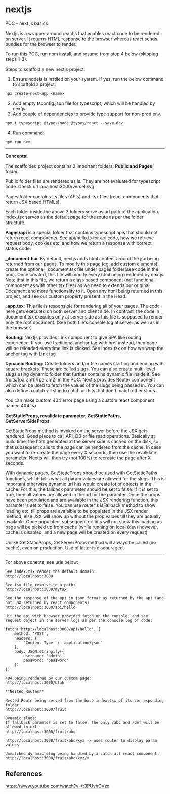 # nextjs

POC - next js basics

Nextjs is a wrapper around reactjs that enables react code to be rendered on server. It returns HTML response to the browser whereas react sends bundles for the browser to render.

To run this POC, run npm install, and resume from step 4 below (skipping steps 1-3).

Steps to scaffold a new nextjs project:

1. Ensure nodejs is instlled on your system. If yes, run the below command to scaffold a project:
```
npx create-next-app <name>
```
2. Add empty tsconfig.json file for typescript, which will be handled by nextjs.
3. Add couple of dependencies to provide type support for non-prod env.
```
npm i typescript @types/node @types/react --save-dev
```
4. Run command: 
```
npm run dev
```

---------

**Concepts:**

The scaffolded project contains 2 important folders: **Public and Pages** folder.

Public folder files are rendered as is. They are not evaluated for typescript code. Check url localhost:3000/vercel.svg

Pages folder contains .ts files (APIs) and .tsx files (react components that return JSX based HTMLs). 

Each folder inside the above 2 folders serve as url path of the application. index.tsx serves as the default page for the route as per the folder structure. 

**Pages/api** is a special folder that contains typescript apis that should not return react components. See api/hello.ts for api code, how we retrieve request body, cookies etc, and how we return a response with correct status code.

**_document.tsx**: By default, nextjs adds html content around the jsx being returned from our pages. To modify this page (eg. add custom <head> elements), create the optional _document.tsx file under pages folder(see code in the poc). Once created, this file will modify every html being rendered by nextjs. Note that in this file, we return a class based component (not functional component as with other tsx files) as we need to extends our original Document and more functionality to it. Open any html being returned in this project, and see our custom property present in the Head.

**_app.tsx**: This file is responsible for rendering all of your pages. The code here gets executed on both server and client side. In contrast, the code in document.tsx executes only at server side as this file is supposed to render only the root document. (See both file's console.log at server as well as in the browser)

**Routing**: Nextjs provides Link component to give SPA like routing experience. If you use traditional anchor tag with href instead, then page will be reloaded everytime link is clicked. See index.tsx on how we wrap the anchor tag with Link tag. 

**Dynamic Routing**: Create folders and/or file names starting and ending with square brackets. These are called slugs. You can also create multi-level slugs using dynamic folder that further contains dynamic file inside it. See fruits/[param1]/[param2] in the POC. Nextjs provides Router component which can be used to fetch the values of the slugs being passed in. You can also define a catch-all slug to catch url hits that don't match other slugs.

You can make custom 404 error page using a custom react component named 404.tsx

**GetStaticProps, revalidate parameter, GetStaticPaths, GetServerSideProps**

GetStaticProps method is invoked on the server before the JSX gets rendered. Good place to call API, DB or file read operations. Basically at build time, the html generated at the server side is cached on the disk, so that subsequent calls to the page can be rendered from the cache. In case you want to re-create the page every X seconds, then use the revalidate parameter. Nextjs will then try (not 100%) to recreate the page after X seconds.

With dynamic pages, GetStaticProps should be used with GetStaticPaths functions, which tells what all param values are allowed for the slugs. This is important otherwise dynamic url hits would create lot of objects in the cache. For this, the fallback parameter should be set to false. If it is set to true, then all values are allowed in the url for the paramter. Once the props have been populated and are available in the JSX rendering function, this paramter is set to false. You can use router's isFallback method to show loading etc. till props are avaialble to be populated in the JSX render method, else JSX will show up without the prop values till they are actually available. Once populated, subsequent url hits will not show this loading as page will be picked up from cache (while running on local (dev) however, cache is disabled, and a new page will be created on every request)

Unlike GetStaticProps, GetServerProps method will always be called (no cache), even on production. Use of latter is discouraged.

------------

For above conepts, see urls below:

```
See index.tsx render the default domain:
http://localhost:3000

See tsx file resolve to a path:
http://localhost:3000/mytsx

See the response of the api in json format as returned by the api (and not JSX returned by react components)
http://localhost:3000/api/hello

Hit the api with browser provided fetch on the console, and see request object in the server logs as per the console.log of code:

fetch('http://localhost:3000/api/hello', { 
    method: 'POST',
    headers: {
        'Content-Type' : 'application/json'
    },
    body: JSON.stringify({
        username: 'admin',
        password: 'password'
    })
})

404 being rendered by our custom page:
http://localhost:3000/blah

**Nested Routes**

Nested Route being served from the base index.tsx of its corresponding folder:
http://localhost:3000/fruit

Dynamic slugs:
If fallback paramter is set to false, the only /abc and /def will be allowed in url:
http://localhost:3000/fruit/abc

http://localhost:3000/fruit/abc/xyz -> uses router to display param values

Unmatched dynamic slug being handled by a catch-all react component:
http://localhost:3000/fruit/abc/xyz/x

```

## References
https://www.youtube.com/watch?v=tt3PUvhOVzo

